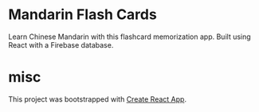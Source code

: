 # Mandarin Flash Cards
Learn Chinese Mandarin with this flashcard memorization app. Built using React with a Firebase database.

# misc

This project was bootstrapped with [Create React App](https://github.com/facebook/create-react-app).
